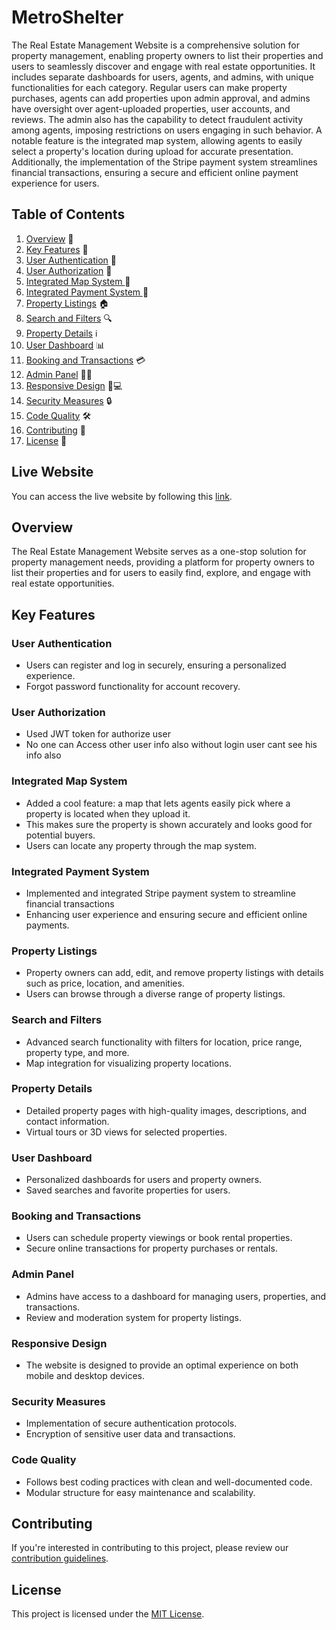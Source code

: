 # MetroShelter

The Real Estate Management Website is a comprehensive solution for property management, enabling property owners to list their properties and users to seamlessly discover and engage with real estate opportunities. It includes separate dashboards for users, agents, and admins, with unique functionalities for each category. Regular users can make property purchases, agents can add properties upon admin approval, and admins have oversight over agent-uploaded properties, user accounts, and reviews. The admin also has the capability to detect fraudulent activity among agents, imposing restrictions on users engaging in such behavior. A notable feature is the integrated map system, allowing agents to easily select a property's location during upload for accurate presentation. Additionally, the implementation of the Stripe payment system streamlines financial transactions, ensuring a secure and efficient online payment experience for users.

## Table of Contents

1. [Overview](#overview) 🏡
2. [Key Features](#key-features) 🔑
3. [User Authentication](#user-authentication) 🔐
4. [User Authorization](#user-authorization) 🔐
5. [Integrated Map System ](#integrated-map-system) 🔐
6. [Integrated Payment System ](#integrated-payment-system) 🔐
7. [Property Listings](#property-listings) 🏠
8. [Search and Filters](#search-and-filters) 🔍
9. [Property Details](#property-details) ℹ️
10. [User Dashboard](#user-dashboard) 📊
11. [Booking and Transactions](#booking-and-transactions) 💳
12. [Admin Panel](#admin-panel) 👩‍💼
13. [Responsive Design](#responsive-design) 📱💻
14. [Security Measures](#security-measures) 🔒
15. [Code Quality](#code-quality) 🛠️
16. [Contributing](#contributing) 🤝
17. [License](#license) 📜

## Live Website

You can access the live website by following this [link](https://metroshelter-7a7d6.web.app/).

## Overview

The Real Estate Management Website serves as a one-stop solution for property management needs, providing a platform for property owners to list their properties and for users to easily find, explore, and engage with real estate opportunities.

## Key Features

### User Authentication 

- Users can register and log in securely, ensuring a personalized experience.
- Forgot password functionality for account recovery.

### User Authorization 

- Used JWT token for authorize user
- No one can Access other user info also without login user cant see his info also

### Integrated Map System 

- Added a cool feature: a map that lets agents easily pick where a property is located when they upload it.
- This makes sure the property is shown accurately and looks good for potential buyers.
- Users can locate any property through the map system.

### Integrated Payment System 

- Implemented and integrated Stripe payment system to streamline financial transactions
- Enhancing user experience and ensuring secure and efficient online payments.

### Property Listings

- Property owners can add, edit, and remove property listings with details such as price, location, and amenities.
- Users can browse through a diverse range of property listings.

### Search and Filters

- Advanced search functionality with filters for location, price range, property type, and more.
- Map integration for visualizing property locations.

### Property Details

- Detailed property pages with high-quality images, descriptions, and contact information.
- Virtual tours or 3D views for selected properties.

### User Dashboard

- Personalized dashboards for users and property owners.
- Saved searches and favorite properties for users.

### Booking and Transactions

- Users can schedule property viewings or book rental properties.
- Secure online transactions for property purchases or rentals.

### Admin Panel

- Admins have access to a dashboard for managing users, properties, and transactions.
- Review and moderation system for property listings.

### Responsive Design

- The website is designed to provide an optimal experience on both mobile and desktop devices.

### Security Measures

- Implementation of secure authentication protocols.
- Encryption of sensitive user data and transactions.

### Code Quality

- Follows best coding practices with clean and well-documented code.
- Modular structure for easy maintenance and scalability.

## Contributing

If you're interested in contributing to this project, please review our [contribution guidelines](#contribution-guidelines).

## License

This project is licensed under the [MIT License](#license).

